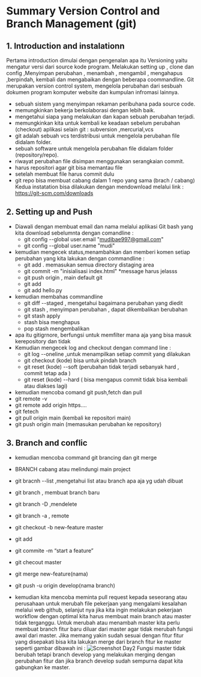 # Summary Version Control and Branch Management (git)
## 1.	Introduction and instalationn 

Pertama introduction dimulai dengan pengenalan apa itu Versioning  yaitu mengatur versi dari source kode program. Melakukan setting up , clone dan config ,Menyimpan perubahan , menambah , mengambil , mengahapus ,berpindah, kembali dan mengabaikan dengan beberapa coommandline.
Git merupakan version control system, mengelola perubahan dari sesbuah dokumen program komputer website dan kumpulan infromasi lainnya.
* sebuah sistem yang menyimpan rekaman peribuhana pada source code.
* memungkinkan bekerja berkolaborasi dengan lebih baik.
* mengetahui siapa yang melakukan dan kapan sebuah perubahan terjadi.
* memungkinkan kita untuk kembali ke keadaan sebelum perubahan (checkout)
aplikasi selain git : subversion ,mercurial,vcs
* git adalah sebuah vcs terdistribusi  untuk mengelola perubahan file didalam folder.
* sebuah software untuk mengelola perubahan file didalam folder (repository/repo).
* riwayat perubahan file disimpan menggunakan serangkaian commit.
* harus repositori agar git bisa memantau file
* setelah membuat file harus commit dulu
* git repo bisa membuat cabang dalam 1 repo yang sama (brach / cabang)
Kedua instatation bisa dilakukan dengan mendownload melalui link : 
https://git-scm.com/downloads


## 2.	Setting up and  Push
* Diawali dengan membuat email  dan nama melalui aplikasi Git bash yang kita download sebelumnta dengan comandline :
  * git config --global user.email "mudibae997@gmail.com"
  * git config --global user.name "mudi"
* kemudian mengecek status,menambahkan dan memberi komen setiap perubahan yang kita lakukan dengan commandline :
  * git add . memasukan semua directory distaging area
  * git commit -m "inisialisasi index.html" *message harus jelasss
  * git push origin , main default git
  * git add <directory>
  * git add hello.py
* kemudian membahas commandline 
  * git diff --staged , mengetahui bagaimana perubahan yang diedit
  * git stash , menyimpan perubahan , dapat dikembalikan berubahan
  * git stash apply
  * stash bisa menghapus 
  * pop stash mengembalikan
* apa itu gitigrnore,  berfungsi untuk memfilter mana aja yang bisa masuk kerepository dan tidak
* Kemudian mengecek log and checkout dengan command line : 
  * git log --oneline ,untuk menampilkan setiap commit yang dilakukan
  * git checkout (kode) bisa untuk pindah branch
  * git reset (kode) --soft (perubahan tidak terjadi sebanyak hard , commit tetap ada )
  * git reset (kode) --hard ( bisa mengapus commit tidak bisa kembali atau diakses lagi)
 * kemudian mencoba comand git push,fetch dan pull
  * git remote -v
  * git remote add origin https....
  * git fetech
  * git pull origin main (kembali ke repositori main)
  * git push origin main (memasukan perubahan ke repository)
  
## 3. Branch and conflic

* kemudian mencoba command git brancing dan git merge
* BRANCH cabang atau melindungi main project
* git bracnh --list ,mengetahui list atau branch apa aja yg udah dibuat
* git branch <branch> , membuat branch baru
* git branch -D <branch> ,mendelete 
* git branch -a , remote
* git checkout -b new-feature master
* git add <file>
* git commite  -m “start a  feature”
* git checout master
* git merge new-feature(nama)
* git push -u origin develop(nama branch)

* kemudian kita mencoba meminta pull request kepada seseorang atau perusahaan untuk merubah file pekerjaan yang mengalami kesalahan melalui web github, selanjut nya jika kita ingin melakukan pekerjaan workflow dengan optimal kita harus membuat main branch atau master tidak terganggu. Untuk merubah atau menambah master kita perlu membuat branch fitur baru diluar dari master agar tidak merubah fungsi awal dari master. Jika memang yakin sudah sesuai dengan fitur fitur yang disepakati bisa kita lakukan merge dari branch fitur ke  master seperti gambar dibawah ini :
![Screenshot Day2](https://user-images.githubusercontent.com/99662592/154890342-0f98df49-b0d1-4076-8381-9672fdf2a4a2.png)
Fungsi master tidak berubah tetapi branch develop yang melakukan merging dengan perubahan fitur dan jika branch develop sudah sempurna dapat kita gabungkan ke master.

